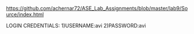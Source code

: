 https://github.com/achernar72/ASE_Lab_Assignments/blob/master/lab9/Source/index.html



LOGIN CREDENTIALS:
1)USERNAME:avi
2)PASSWORD:avi
